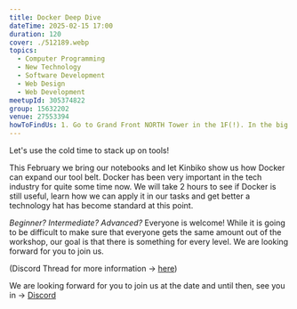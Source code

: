 ```yaml
---
title: Docker Deep Dive
dateTime: 2025-02-15 17:00
duration: 120
cover: ./512189.webp
topics:
  - Computer Programming
  - New Technology
  - Software Development
  - Web Design
  - Web Development
meetupId: 305374822
group: 15632202
venue: 27553394
howToFindUs: 1. Go to Grand Front NORTH Tower in the 1F(!). In the big space, behind Tully's go to Tower C (business area) and enter the Elevator to 16F. From there, go towards the end of the hall.
---
```


Let's use the cold time to stack up on tools!

This February we bring our notebooks and let Kinbiko show us how Docker can expand our tool belt. Docker has been very important in the tech industry for quite some time now. We will take 2 hours to see if Docker is still useful, learn how we can apply it in our tasks and get better a technology hat has become standard at this point.

*Beginner? Intermediate? Advanced?* Everyone is welcome! While it is going to be difficult to make sure that everyone gets the same amount out of the workshop, our goal is that there is something for every level. We are looking forward for you to join us.

(Discord Thread for more information → [here](https://discord.com/channels/1034792577293094972/1227218881697812550))

We are looking forward for you to join us at the date and until then, see you in → [Discord](https://owddm.com/discord)
